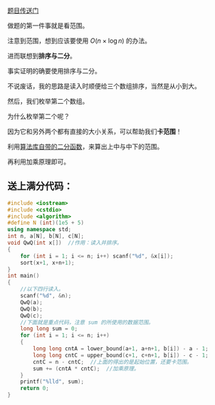 [题目传送门](https://www.luogu.com.cn/problem/AT3620)

做题的第一件事就是看范围。

注意到范围，想到应该要使用  $O(n\times \log  n)$  的办法。

进而联想到**排序与二分**。

事实证明的确要使用排序与二分。

不说废话，我的思路是读入时顺便给三个数组排序，当然是从小到大。

然后，我们枚举第二个数组。

为什么枚举第二个呢？

因为它和另外两个都有直接的大小关系，可以帮助我们**卡范围**！

利用[算法库自带的二分函数](https://blog.csdn.net/weixin_43237242/article/details/90450726)，来算出上中与中下的范围。

再利用加乘原理即可。

## 送上满分代码：


```cpp
#include <iostream>
#include <cstdio>
#include <algorithm>
#define N (int)(1e5 + 5)
using namespace std;
int n, a[N], b[N], c[N];
void QwQ(int x[])  //作用：读入并排序。 
{
	for (int i = 1; i <= n; i++) scanf("%d", &x[i]);
	sort(x+1, x+n+1);
}
int main()
{
	//以下四行读入。 
	scanf("%d", &n);
	QwQ(a);
	QwQ(b);
	QwQ(c);
	//下面就是重点代码，注意 sum 的所使用的数据范围。 
	long long sum = 0; 
	for (int i = 1; i <= n; i++)
	{
		long long cntA = lower_bound(a+1, a+n+1, b[i]) - a - 1;
		long long cntC = upper_bound(c+1, c+n+1, b[i]) - c - 1;
		cntC = n - cntC;  //上面的得出的是起始位置，还要卡范围。 
		sum += (cntA * cntC);  //加乘原理。 
	}
	printf("%lld", sum);
	return 0;
}
```
